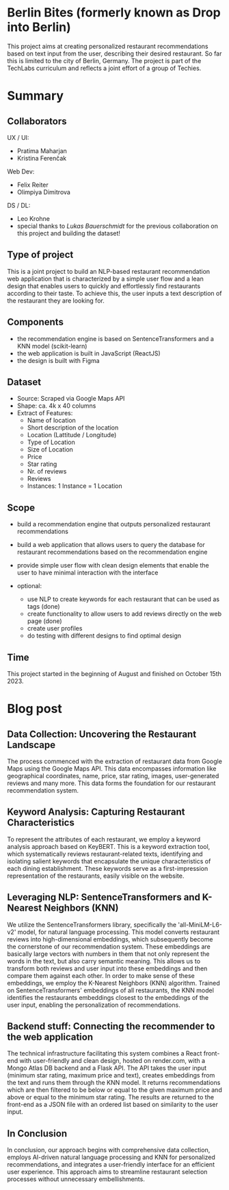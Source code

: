 # Berlin Bites (formerly known as Drop into Berlin)
This project aims at creating personalized restaurant recommendations based on text input from the user, 
describing their desired restaurant. So far this is limited to the city of Berlin, Germany. The project is part of 
the TechLabs curriculum and reflects a joint effort of a group of Techies.

# Summary
## Collaborators
UX / UI:
- Pratima Maharjan
- Kristina Ferenčak

Web Dev:
- Felix Reiter
- Olimpiya Dimitrova

DS / DL:
- Leo Krohne
- special thanks to *Lukas Bauerschmidt* for the previous collaboration on this project and building the dataset!

## Type of project
This is a joint project to build an NLP-based restaurant recommendation web application that is characterized by a 
simple user flow and a lean design that enables users to quickly and effortlessly find restaurants according to their 
taste. To achieve this, the user inputs a text description of the restaurant they are looking for.

## Components
- the recommendation engine is based on SentenceTransformers and a KNN model (scikit-learn)
- the web application is built in JavaScript (ReactJS)
- the design is built with Figma

## Dataset
- Source: Scraped via Google Maps API
- Shape: ca. 4k x 40 columns
- Extract of Features:
    - Name of location
    - Short description of the location
    - Location (Lattitude / Longitude)
    - Type of Location
    - Size of Location
    - Price
    - Star rating
    - Nr. of reviews
    - Reviews
    - Instances: 1 Instance = 1 Location

## Scope
- build a recommendation engine that outputs personalized restaurant recommendations
- build a web application that allows users to query the database for restaurant recommendations based on the recommendation engine
- provide simple user flow with clean design elements that enable the user to have minimal interaction with the interface

- optional:
    - use NLP to create keywords for each restaurant that can be used as tags (done)
    - create functionality to allow users to add reviews directly on the web page (done)
    - create user profiles 
    - do testing with different designs to find optimal design
 
## Time
This project started in the beginning of August and finished on October 15th 2023.

# Blog post
## Data Collection: Uncovering the Restaurant Landscape
The process commenced with the extraction of restaurant data from Google Maps using the Google Maps API. This data 
encompasses information like geographical coordinates, name, price, star rating, images, user-generated reviews and 
many more. This data forms the foundation for our restaurant recommendation system.

## Keyword Analysis: Capturing Restaurant Characteristics

To represent the attributes of each restaurant, we employ a keyword analysis approach based on KeyBERT. This is a 
keyword extraction tool, which systematically reviews restaurant-related texts, identifying and isolating salient 
keywords that encapsulate the unique characteristics of each dining establishment. These keywords serve as a first-impression
representation of the restaurants, easily visible on the website.

## Leveraging NLP: SentenceTransformers and K-Nearest Neighbors (KNN)

We utilize the SentenceTransformers library, specifically the 'all-MiniLM-L6-v2' model, for natural language processing. 
This model converts restaurant reviews into high-dimensional embeddings, which subsequently become the cornerstone of 
our recommendation system. These embeddings are basically large vectors with numbers in them that not only represent the 
words in the text, but also carry semantic meaning. This allows us to transform both reviews and user input into these 
embeddings and then compare them against each other. In order to make sense of these embeddings, we employ the 
K-Nearest Neighbors (KNN) algorithm. Trained on SentenceTransformers' embeddings of all restaurants, the KNN model 
identifies the restaurants embeddings closest to the embeddings of the user input, enabling the personalization of 
recommendations.

## Backend stuff: Connecting the recommender to the web application

The technical infrastructure facilitating this system combines a React front-end with user-friendly and clean design, 
hosted on render.com, with a Mongo Atlas DB backend and a Flask API. The API takes the user input 
(minimum star rating, maximum price and text), creates embeddings from the text and runs them through the KNN model. It returns
recommendations which are then filtered to be below or equal to the given maximum price and above or equal to the minimum
star rating. The results are returned to the front-end as a JSON file with an ordered list based on similarity to the user input.

## In Conclusion

In conclusion, our approach begins with comprehensive data collection, employs AI-driven natural language processing and 
KNN for personalized recommendations, and integrates a user-friendly interface for an efficient user experience. This 
approach aims to streamline restaurant selection processes without unnecessary embellishments.